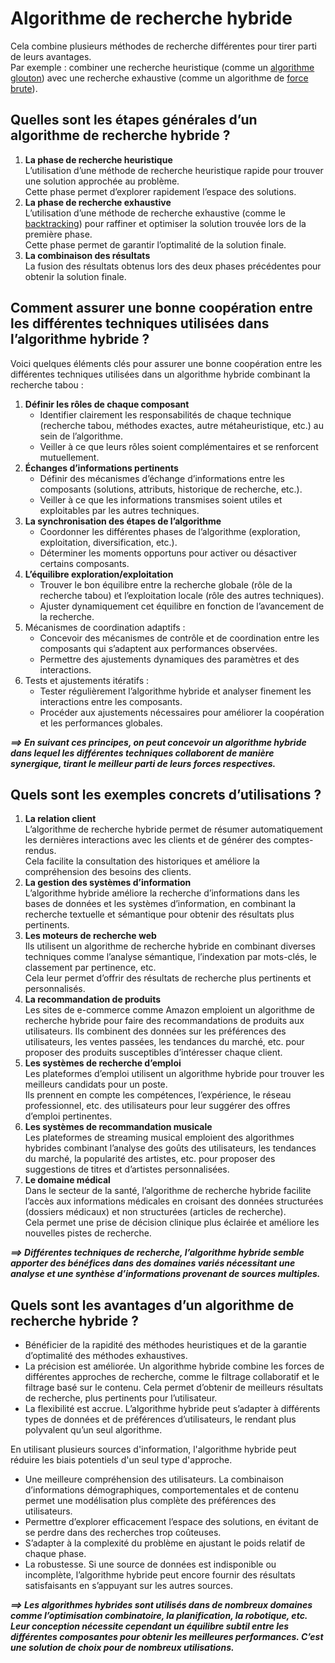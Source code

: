 # **Algorithme de recherche hybride**
Cela combine plusieurs méthodes de recherche différentes pour tirer parti de leurs avantages.  
Par exemple : combiner une recherche heuristique (comme un [algorithme glouton](glouton)) avec une recherche exhaustive (comme un algorithme de [force brute](bruteForcde)).

## **Quelles sont les étapes générales d’un algorithme de recherche hybride ?**
1. **La phase de recherche heuristique**  
   L’utilisation d’une méthode de recherche heuristique rapide pour trouver une solution approchée au problème.  
   Cette phase permet d’explorer rapidement l’espace des solutions.
2. **La phase de recherche exhaustive**  
   L’utilisation d’une méthode de recherche exhaustive (comme le [backtracking](backtracking)) pour raffiner et optimiser la solution trouvée lors de la première phase.  
   Cette phase permet de garantir l’optimalité de la solution finale.
3. **La combinaison des résultats**  
   La fusion des résultats obtenus lors des deux phases précédentes pour obtenir la solution finale.
## **Comment  assurer une bonne coopération entre les différentes techniques utilisées dans l’algorithme hybride ?**
Voici quelques éléments clés pour assurer une bonne coopération entre les différentes techniques utilisées dans un algorithme hybride combinant la recherche tabou :
1. **Définir les rôles de chaque composant**
    * Identifier clairement les responsabilités de chaque technique (recherche tabou, méthodes exactes, autre métaheuristique, etc.) au sein de     l’algorithme.
    * Veiller à ce que leurs rôles soient complémentaires et se renforcent mutuellement.
2. **Échanges d’informations pertinents**
    * Définir des mécanismes d’échange d’informations entre les composants (solutions, attributs, historique de recherche, etc.).
    * Veiller à ce que les informations transmises soient utiles et exploitables par les autres techniques.
3. **La synchronisation des étapes de l’algorithme**
    * Coordonner les différentes phases de l’algorithme (exploration, exploitation, diversification, etc.).
    * Déterminer les moments opportuns pour activer ou désactiver certains composants.
4. **L’équilibre exploration/exploitation**
    * Trouver le bon équilibre entre la recherche globale (rôle de la recherche tabou) et l’exploitation locale (rôle des autres techniques).
    * Ajuster dynamiquement cet équilibre en fonction de l’avancement de la recherche.
5. Mécanismes de coordination adaptifs :
    * Concevoir des mécanismes de contrôle et de coordination entre les composants qui s’adaptent aux performances observées.
    * Permettre des ajustements dynamiques des paramètres et des interactions.
6. Tests et ajustements itératifs :
    * Tester régulièrement l’algorithme hybride et analyser finement les interactions entre les composants.
    * Procéder aux ajustements nécessaires pour améliorer la coopération et les performances globales.

_**⟹ En suivant ces principes, on peut concevoir un algorithme hybride dans lequel les différentes techniques collaborent de manière synergique, tirant le meilleur parti de leurs forces respectives.**_
## Quels sont les exemples concrets d’utilisations ?
1. **La relation client**  
   L’algorithme de recherche hybride permet de résumer automatiquement les dernières interactions avec les clients et de générer des comptes-rendus.  
   Cela facilite la consultation des historiques et améliore la compréhension des besoins des clients.
2. **La gestion des systèmes d’information**  
   L’algorithme hybride améliore la recherche d’informations dans les bases de données et les systèmes d’information, en combinant la recherche textuelle et sémantique pour obtenir des résultats plus pertinents.
3. **Les moteurs de recherche web**  
   Ils utilisent un algorithme de recherche hybride en combinant diverses techniques comme l’analyse sémantique, l’indexation par mots-clés, le classement par pertinence, etc.  
   Cela leur permet d’offrir des résultats de recherche plus pertinents et personnalisés.
4. **La recommandation de produits**  
   Les sites de e-commerce comme Amazon emploient un algorithme de recherche hybride pour faire des recommandations de produits aux utilisateurs. Ils combinent des données sur les préférences des utilisateurs, les ventes passées, les tendances du marché, etc. pour proposer des produits susceptibles d’intéresser chaque client.
5. **Les systèmes de recherche d’emploi**  
   Les plateformes d’emploi <!--comme LinkedIn -->utilisent un algorithme hybride pour trouver les meilleurs candidats pour un poste.  
   Ils prennent en compte les compétences, l’expérience, le réseau professionnel, etc. des utilisateurs pour leur suggérer des offres d’emploi pertinentes. 
6. **Les systèmes de recommandation musicale**  
   Les plateformes de streaming musical <!--comme Spotify -->emploient des algorithmes hybrides combinant l’analyse des goûts des utilisateurs, les tendances du marché, la popularité des artistes, etc. pour proposer des suggestions de titres et d’artistes personnalisées.
7. **Le domaine médical**  
   Dans le secteur de la santé, l’algorithme de recherche hybride facilite l’accès aux informations médicales en croisant des données structurées (dossiers médicaux) et non structurées (articles de recherche).  
   Cela permet une prise de décision clinique plus éclairée et améliore les nouvelles pistes de recherche.

_**⟹ Différentes techniques de recherche, l’algorithme hybride semble apporter des bénéfices dans des domaines variés nécessitant une analyse et une synthèse d’informations provenant de sources multiples.**_
<!-- ### Dans la robotique (pas d'études de cas concrètes)
1. Navigation et localisation des robots : L'algorithme pourrait combiner des données de capteurs (caméras, lidars, etc.) avec des informations contextuelles (cartes, données géographiques) pour améliorer la localisation et la navigation des robots dans leur environnement.
1. Interaction homme-robot : En analysant les interactions passées entre les humains et les robots, l'algorithme hybride pourrait aider les robots à mieux comprendre les besoins et les préférences des utilisateurs afin d'améliorer leur capacité d'interaction.
1. Diagnostic et maintenance des robots : L'algorithme pourrait corréler les données de capteurs, les historiques de maintenance et les informations techniques pour détecter plus rapidement les problèmes et proposer des solutions adaptées.
1. Planification de tâches robotiques : En combinant des données sur l'environnement, les ressources disponibles et les contraintes opérationnelles, l'algorithme pourrait optimiser la planification et l'ordonnancement des tâches robotiques. 
_**⟹Bien que ceux-ci soient hypothétiques, ils illustrent les potentiels bénéfices que pourrait apporter l'utilisation d'un algorithme de recherche hybride dans le domaine de la robotique. Cependant, des études de cas concrets seraient nécessaires pour en confirmer les applications réelles.**_-->
## **Quels sont les avantages d’un algorithme de recherche hybride ?**
* Bénéficier de la rapidité des méthodes heuristiques et de la garantie d’optimalité des méthodes exhaustives.
* La précision est améliorée. Un algorithme hybride combine les forces de différentes approches de recherche, comme le filtrage collaboratif et le filtrage basé sur le contenu. Cela permet d’obtenir de meilleurs résultats de recherche, plus pertinents pour l’utilisateur.
* La flexibilité est accrue. L’algorithme hybride peut s’adapter à différents types de données et de préférences d’utilisateurs, le rendant plus polyvalent qu’un seul algorithme.
<!-- * La réduction des biais. -->En utilisant plusieurs sources d'information, l'algorithme hybride peut réduire les biais potentiels d'un seul type d'approche.
* Une meilleure compréhension des utilisateurs. La combinaison d’informations démographiques, comportementales et de contenu permet une modélisation plus complète des préférences des utilisateurs. 
* Permettre d’explorer efficacement l’espace des solutions, en évitant de se perdre dans des recherches trop coûteuses.
* <!-- évolutif-->S’adapter à la complexité du problème en ajustant le poids relatif de chaque phase.
* La robustesse. Si une source de données est indisponible ou incomplète, l’algorithme hybride peut encore fournir des résultats satisfaisants en s’appuyant sur les autres sources.

_**⟹ Les algorithmes hybrides sont utilisés dans de nombreux domaines comme l’optimisation combinatoire, la planification, la robotique, etc. Leur conception nécessite cependant un équilibre subtil entre les différentes composantes pour obtenir les meilleures performances. C’est une solution de choix pour de nombreux utilisations.**_